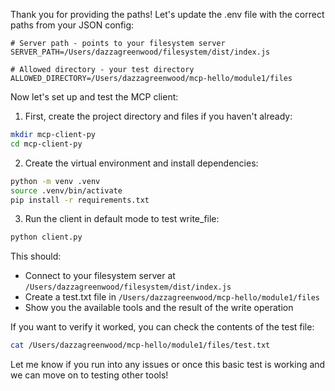 Thank you for providing the paths! Let's update the .env file with the correct paths from your JSON config:

````text:mcp-client-py/.env
# Server path - points to your filesystem server
SERVER_PATH=/Users/dazzagreenwood/filesystem/dist/index.js

# Allowed directory - your test directory
ALLOWED_DIRECTORY=/Users/dazzagreenwood/mcp-hello/module1/files
````

Now let's set up and test the MCP client:

1. First, create the project directory and files if you haven't already:
```bash
mkdir mcp-client-py
cd mcp-client-py
```

2. Create the virtual environment and install dependencies:
```bash
python -m venv .venv
source .venv/bin/activate
pip install -r requirements.txt
```

3. Run the client in default mode to test write_file:
```bash
python client.py
```

This should:
- Connect to your filesystem server at `/Users/dazzagreenwood/filesystem/dist/index.js`
- Create a test.txt file in `/Users/dazzagreenwood/mcp-hello/module1/files`
- Show you the available tools and the result of the write operation

If you want to verify it worked, you can check the contents of the test file:
```bash
cat /Users/dazzagreenwood/mcp-hello/module1/files/test.txt
```

Let me know if you run into any issues or once this basic test is working and we can move on to testing other tools!
